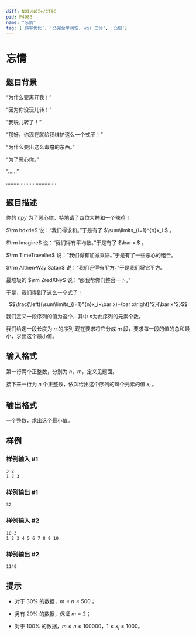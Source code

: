 ```yaml
---
diff: NOI/NOI+/CTSC
pid: P4983
name: "忘情"
tag: ['斜率优化', '凸完全单调性, wqs 二分', '凸包']
---
```

# 忘情
## 题目背景

 “为什么要离开我！”

 “因为你没玩儿转！”

 “我玩儿转了！”

 “那好，你现在就给我维护这么一个式子！”

 “为什么要出这么毒瘤的东西。”

 “为了恶心你。”

 “......”

$…………………………….$

## 题目描述

你的 $npy$ 为了恶心你，特地请了四位大神和一个辣鸡！

 $\rm hdxrie$ 说：“我们得求和。”于是有了 $\sum\limits_{i=1}^{n}x_i $ 。

 $\rm Imagine$ 说：“我们得有平均数。”于是有了 $\bar x $ 。

 $\rm TimeTraveller$ 说：“我们得有加减乘除。”于是有了一些恶心的组合。

 $\rm Althen·Way·Satan$ 说：“我们还得有平方。”于是我们将它平方。

最垃圾的 $\rm ZredXNy$ 说：“那我帮你们整合一下。”

于是，我们得到了这么一个式子 $:$

$$\frac{\left((\sum\limits_{i=1}^{n}x_i×\bar x)+\bar x\right)^2}{\bar x^2}$$


我们定义一段序列的值为这个，其中  $n$为此序列的元素个数。

我们给定一段长度为 $n$ 的序列,现在要求将它分成 $m$ 段，要求每一段的值的总和最小，求出这个最小值。

## 输入格式

第一行两个正整数，分别为 $n$，$m$，定义见题面。

接下来一行为 $n$ 个正整数，依次给出这个序列的每个元素的值 $x_i$ 。
## 输出格式

一个整数，求出这个最小值。
## 样例

### 样例输入 #1
```
3 2
1 2 3

```
### 样例输出 #1
```
32
```
### 样例输入 #2
```
10 3
1 2 3 4 5 6 7 8 9 10

```
### 样例输出 #2
```
1140
```
## 提示

- 对于 $30 \%$ 的数据，$m≤n≤500$；

- 另有 $20 \%$ 的数据，保证 $m=2$；

- 对于 $100 \%$ 的数据，$m≤n≤100000$，$1≤x_i≤1000$。

